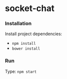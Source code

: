 # socket-chat

### Installation
Install project dependencies:
* `npm install`
* `bower install`

### Run
Type: `npm start`

